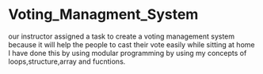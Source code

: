 # Voting_Managment_System
 our instructor assigned a task to create a voting management system because it will help the people to cast their vote easily while sitting at home
 I have done this by using modular programming by using my concepts of loops,structure,array and fucntions.
